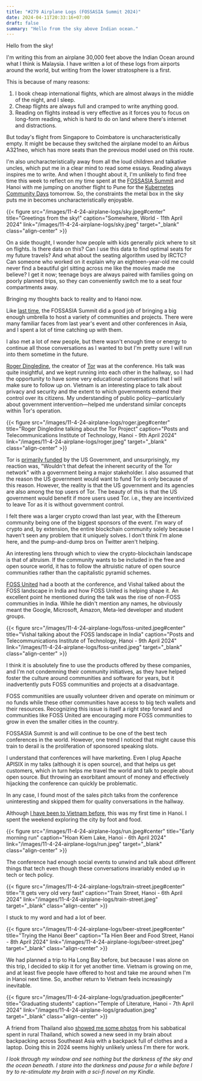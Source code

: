 ```yaml
---
title: "#279 Airplane Logs (FOSSASIA Summit 2024)"
date: 2024-04-11T20:33:16+07:00
draft: false
summary: "Hello from the sky above Indian ocean."
---
```


Hello from the sky!

I'm writing this from an airplane 30,000 feet above the Indian Ocean around what I think is Malaysia. I have written a lot of these logs from airports around the world, but writing from the lower stratosphere is a first.

This is because of many reasons:

1. I book cheap international flights, which are almost always in the middle of the night, and I sleep.
2. Cheap flights are always full and cramped to write anything good.
3. Reading on flights instead is very effective as it forces you to focus on long-form reading, which is hard to do on land where there's internet and distractions.

But today's flight from Singapore to Coimbatore is uncharacteristically empty. It might be because they switched the airplane model to an Airbus A321neo, which has more seats than the previous model used on this route.

I'm also uncharacteristically away from all the loud children and talkative uncles, which put me in a clear mind to read some essays. Reading always inspires me to write. And when I thought about it, I'm unlikely to find free time this week to reflect on my time spent at the [FOSSASIA Summit](https://eventyay.com/e/55d2a466/) and Hanoi with me jumping on another flight to Pune for the [Kubernetes Community Days](https://kcdpune.in/) tomorrow. So, the constraints the metal box in the sky puts me in becomes uncharacteristically enjoyable.

{{< figure src="/images/11-4-24-airplane-logs/sky.jpeg#center" title="Greetings from the sky!" caption="Somewhere, World - 11th April 2024" link="/images/11-4-24-airplane-logs/sky.jpeg" target="_blank" class="align-center" >}}

On a side thought, I wonder how people with kids generally pick where to sit on flights. Is there data on this? Can I use this data to find optimal seats for my future travels? And what about the seating algorithm used by IRCTC? Can someone who worked on it explain why an eighteen-year-old me could never find a beautiful girl sitting across me like the movies made me believe? I get it now; teenage boys are always paired with families going on poorly planned trips, so they can conveniently switch me to a seat four compartments away.

Bringing my thoughts back to reality and to Hanoi now.

Like [last time](/dailies/13-4-23-fossasia-day-1/), the FOSSASIA Summit did a good job of bringing a big enough umbrella to host a variety of communities and projects. There were many familiar faces from last year's event and other conferences in Asia, and I spent a lot of time catching up with them.

I also met a lot of new people, but there wasn't enough time or energy to continue all those conversations as I wanted to but I'm pretty sure I will run into them sometime in the future.

[Roger Dingledine](https://en.wikipedia.org/wiki/Roger_Dingledine), the creator of [Tor](https://www.torproject.org/) was at the conference. His talk was quite insightful, and we kept running into each other in the hallway, so I had the opportunity to have some very educational conversations that I will make sure to follow up on. Vietnam is an interesting place to talk about privacy and security and the extent to which governments extend their control over its citizens. My understanding of public policy—particularly about government intervention—helped me understand similar concepts within Tor's operation.

{{< figure src="/images/11-4-24-airplane-logs/roger.jpeg#center" title="Roger Dingledine talking about the Tor Project" caption="Posts and Telecommunications Institute of Technology, Hanoi - 9th April 2024" link="/images/11-4-24-airplane-logs/roger.jpeg" target="_blank" class="align-center" >}}

Tor is [primarily funded](https://www.torproject.org/about/supporters/) by the US Government, and unsurprisingly, my reaction was, "Wouldn't that defeat the inherent security of the Tor network" with a government being a major stakeholder. I also assumed that the reason the US government would want to fund Tor is only because of this reason. However, the reality is that the US government and its agencies are also among the top users of Tor. The beauty of this is that the US government would benefit if more users used Tor. i.e., they are incentivized to leave Tor as it is without government control.

I felt there was a larger crypto crowd than last year, with the Ethereum community being one of the biggest sponsors of the event. I'm wary of crypto and, by extension, the entire blockchain community solely because I haven't seen any problem that it uniquely solves. I don't think I'm alone here, and the pump-and-dump bros on Twitter aren't helping.

An interesting lens through which to view the crypto-blockchain landscape is that of altruism. If the community wants to be included in the free and open source world, it has to follow the altruistic nature of open source communities rather than the capitalistic pyramid schemes.

[FOSS United](https://fossunited.org/) had a booth at the conference, and Vishal talked about the FOSS landscape in India and how FOSS United is helping shape it. An excellent point he mentioned during the talk was the rise of non-FOSS communities in India. While he didn't mention any names, he obviously meant the Google, Microsoft, Amazon, Meta-led developer and student groups.

{{< figure src="/images/11-4-24-airplane-logs/foss-united.jpeg#center" title="Vishal talking about the FOSS landscape in India" caption="Posts and Telecommunications Institute of Technology, Hanoi - 9th April 2024" link="/images/11-4-24-airplane-logs/foss-united.jpeg" target="_blank" class="align-center" >}}

I think it is absolutely fine to use the products offered by these companies, and I'm not condemning their community initiatives, as they have helped foster the culture around communities and software for years, but it inadvertently puts FOSS communities and projects at a disadvantage.

FOSS communitiies are usually volunteer driven and operate on minimum or no funds while these other communities have access to big tech wallets and their resources. Recognizing this issue is itself a right step forward and communities like FOSS United are encouraging more FOSS communities to grow in even the smaller cities in the country.

FOSSASIA Summit is and will continue to be one of the best tech conferences in the world. However, one trend I noticed that might cause this train to derail is the proliferation of sponsored speaking slots.

I understand that conferences will have marketing. Even I plug Apache APISIX in my talks (although it is open source), and that helps us get customers, which in turn helps me travel the world and talk to people about open source. But throwing an exorbitant amount of money and effectively hijacking the conference can quickly be problematic.

In any case, I found most of the sales pitch talks from the conference uninteresting and skipped them for quality conversations in the hallway.

Although [I have been to Vietnam before](/dailies/14-2-24-welcome-my-communist-brother/), this was my first time in Hanoi. I spent the weekend exploring the city by foot and food.

{{< figure src="/images/11-4-24-airplane-logs/run.jpeg#center" title="Early morning run" caption="Hoan Kiem Lake, Hanoi - 6th April 2024" link="/images/11-4-24-airplane-logs/run.jpeg" target="_blank" class="align-center" >}}

The conference had enough social events to unwind and talk about different things that tech even though these conversations invariably ended up in tech or tech policy.

{{< figure src="/images/11-4-24-airplane-logs/train-street.jpeg#center" title="It gets very old very fast" caption="Train Street, Hanoi - 6th April 2024" link="/images/11-4-24-airplane-logs/train-street.jpeg" target="_blank" class="align-center" >}}

I stuck to my word and had a lot of beer.

{{< figure src="/images/11-4-24-airplane-logs/beer-street.jpeg#center" title="Trying the Hanoi Beer" caption="Ta Hien Beer and Food Street, Hanoi - 8th April 2024" link="/images/11-4-24-airplane-logs/beer-street.jpeg" target="_blank" class="align-center" >}}

We had planned a trip to Ha Long Bay before, but because I was alone on this trip, I decided to skip it for yet another time. Vietnam is growing on me, and at least five people have offered to host and take me around when I'm in Hanoi next time. So, another return to Vietnam feels increasingly inevitable.

{{< figure src="/images/11-4-24-airplane-logs/graduation.jpeg#center" title="Graduating students" caption="Temple of Literature, Hanoi - 7th April 2024" link="/images/11-4-24-airplane-logs/graduation.jpeg" target="_blank" class="align-center" >}}

A friend from Thailand also [showed me some photos](https://poom.dev/reflecting-on-2023) from his sabbatical spent in rural Thailand, which sowed a new seed in my brain about backpacking across Southeast Asia with a backpack full of clothes and a laptop. Doing this in 2024 seems highly unlikely unless I'm there for work.

_I look through my window and see nothing but the darkness of the sky and the ocean beneath. I stare into the darkness and pause for a while before I try to re-stimulate my brain with a sci-fi novel on my Kindle._
